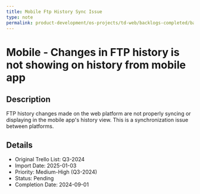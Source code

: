 ```yaml
---
title: Mobile Ftp History Sync Issue
type: note
permalink: product-development/os-projects/td-web/backlogs-completed/backlog-specs/mobile-ftp-history-sync-issue
---
```


# Mobile - Changes in FTP history is not showing on history from mobile app

## Description
FTP history changes made on the web platform are not properly syncing or displaying in the mobile app's history view. This is a synchronization issue between platforms.

## Details
- Original Trello List: Q3-2024
- Import Date: 2025-01-03
- Priority: Medium-High (Q3-2024)
- Status: Pending
- Completion Date: 2024-09-01